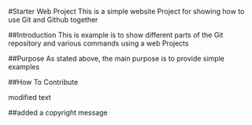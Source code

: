 #Starter Web Project
This is a simple website Project for showing how to use Git and Github together

##Introduction
This is example is to show different parts of the Git repository and various commands using a web Projects

##Purpose
As stated above, the main purpose is to provide simple examples

##How To Contribute


modified text

##added a copyright message